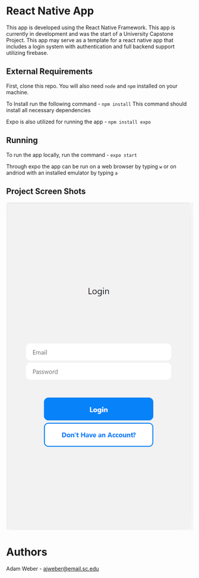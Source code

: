 # React Native App

This app is developed using the React Native Framework.  This app is currently in development and was the start of a University Capstone Project.  This app may serve as a template for a react native app that includes a login system with authentication and full backend support utilizing firebase.

## External Requirements

First, clone this repo.  You will also need `node` and `npm` installed on your machine.

To Install run the following command - `npm install`
This command should install all necessary dependencies

Expo is also utilized for running the app - `npm install expo`


## Running

To run the app locally, run the command - `expo start`

Through expo the app can be run on a web browser by typing `w` or on andriod with an installed emulator by typing `a`

## Project Screen Shots

![Alt text](/assets/images/login.PNG?raw=true "Login Screen")

# Authors

Adam Weber - ajweber@email.sc.edu